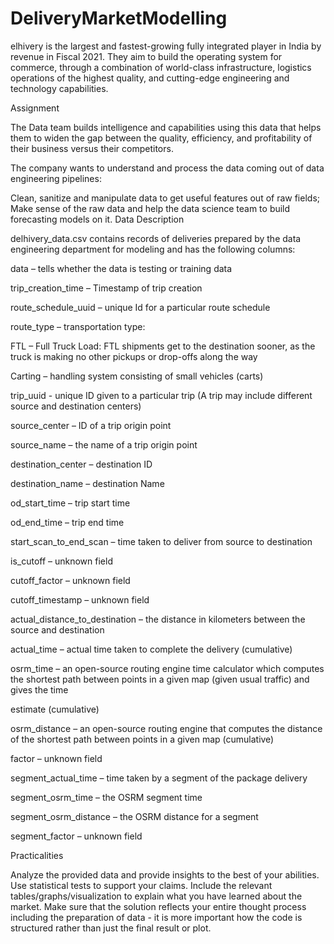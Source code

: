 # DeliveryMarketModelling


elhivery is the largest and fastest-growing fully integrated player in India by revenue in Fiscal 2021. They aim to build the operating system for commerce, through a combination of world-class infrastructure, logistics operations of the highest quality, and cutting-edge engineering and technology capabilities.



Assignment

The Data team builds intelligence and capabilities using this data that helps them to widen the gap between the quality, efficiency, and profitability of their business versus their competitors.

The company wants to understand and process the data coming out of data engineering pipelines:

Clean, sanitize and manipulate data to get useful features out of raw fields;
Make sense of the raw data and help the data science team to build forecasting models on it.
Data Description

delhivery_data.csv contains records of deliveries prepared by the data engineering department for modeling and has the following columns:

data – tells whether the data is testing or training data

trip_creation_time – Timestamp of trip creation

route_schedule_uuid – unique Id for a particular route schedule

route_type – transportation type:

FTL – Full Truck Load: FTL shipments get to the destination sooner, as the truck is making no other pickups or drop-offs along the way

Carting – handling system consisting of small vehicles (carts)

trip_uuid - unique ID given to a particular trip (A trip may include different source and destination centers)

source_center – ID of a trip origin point

source_name – the name of a trip origin point

destination_center – destination ID

destination_name – destination Name

od_start_time – trip start time

od_end_time – trip end time

start_scan_to_end_scan – time taken to deliver from source to destination

is_cutoff – unknown field

cutoff_factor – unknown field

cutoff_timestamp – unknown field

actual_distance_to_destination – the distance in kilometers between the source and destination

actual_time – actual time taken to complete the delivery (cumulative)

osrm_time – an open-source routing engine time calculator which computes the shortest path between points in a given map (given usual traffic) and gives the time 

estimate (cumulative)

osrm_distance – an open-source routing engine that computes the distance of the shortest path between points in a given map (cumulative)

factor – unknown field

segment_actual_time – time taken by a segment of the package delivery

segment_osrm_time – the OSRM segment time

segment_osrm_distance – the OSRM distance for a segment

segment_factor – unknown field

Practicalities

Analyze the provided data and provide insights to the best of your abilities. Use statistical tests to support your claims. Include the relevant tables/graphs/visualization to explain what you have learned about the market. Make sure that the solution reflects your entire thought process including the preparation of data - it is more important how the code is structured rather than just the final result or plot.
